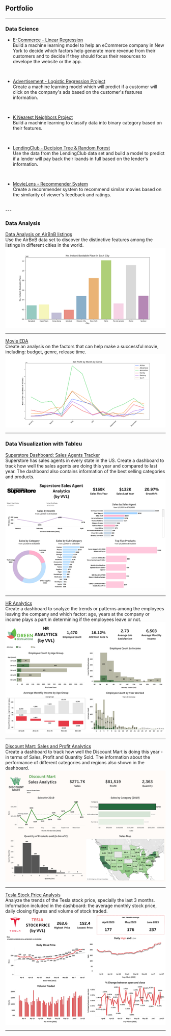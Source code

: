 ## Portfolio

---

### Data Science
- [E-Commerce - Linear Regression](https://github.com/vietlinh0716/ds-ecommerce-linear-regression)<br>
   Build a machine learning model to help an eCommerce company in New York to decide which factors help generate more revenue from their customers and to decide if they should focus their resources to develope the website or the app.
<br>

- [Advertisement -  Logistic Regression Project](https://github.com/vietlinh0716/ds-advertisement-logistics-regression)<br>
   Create a machine learning model which will predict if a customer will click on the company's ads based on the customer's features information.
<br>

- [K Nearest Neighbors Project](https://github.com/vietlinh0716/ds-k-nearest-neighbors)<br>
   Build a machine learning to classify data into binary category based on their features.
<br>

- [LendingClub - Decision Tree & Random Forest](https://github.com/vietlinh0716/ds-lendingclub-decisiontree-randomforest)<br>
   Use the data from the LendingClub data set and build a model to predict if a lender will pay back their loands in full based on the lender's information.
<br>

- [MovieLens - Recommender System](https://github.com/vietlinh0716/ds-movielens-recommender-system)<br>
   Create a recommender system to recommend similar movies based on the similarity of viewer's feedback and ratings.
<br>
---

### Data Analysis 

[Data Analysis on AirBnB listings](https://github.com/vietlinh0716/data-analysis-airbnb)
<br>
Use the AirBnB data set to discover the distinctive features among the listings in different cities in the world.
<img src="images/instant_book_city.png"/>

---

[Movie EDA](https://github.com/vietlinh0716/data-analysis-movie-eda)
<br>
Create an analysis on the factors that can help make a successful movie, including: budget, genre, release time.
<img src="images/ProfitbyMonthbyGenre.png"/>

---

### Data Visualization with Tableu

[Superstore Dashboard: Sales Agents Tracker](https://public.tableau.com/views/Superstore_16870789705640/Dashboard1?:language=en-US&:display_count=n&:origin=viz_share_link)
<br>
Superstore has sales agents in every state in the US. Create a dashboard to track how well the sales agents are doing this year and compared to last year. The dashboard also contains information of the best selling categories and products.
<img src="images/Dashboard 1.png"/>

---

[HR Analytics](https://public.tableau.com/views/HRAnalytics_16870283033890/Dashboard1?:language=en-US&:display_count=n&:origin=viz_share_link)
<br>
Create a dashboard to snalyze the trends or patterns among the employees leaving the company and which factor: age, years at the company or income plays a part in determining if the employees leave or not.
<img src="images/HR dashboard.png"/>

---

[Discount Mart: Sales and Profit Analytics](https://public.tableau.com/views/DiscountMart_16870212233610/Dashboard1?:language=en-US&:display_count=n&:origin=viz_share_link)
<br>
Create a dashboard to track how well the Discount Mart is doing this year - in terms of Sales, Profit and Quantity Sold. The information about the performance of different categories and regions also shown in the dashboard.
<img src="images/Discount Mart.png"/>

---

[Tesla Stock Price Analysis](https://public.tableau.com/views/TeslaStockPriceAnalysis_16870859280230/Dashboard1?:language=en-US&:display_count=n&:origin=viz_share_link)
<br>
Analyze the trends of the Tesla stock price, specially the last 3 months. Information included in the dashboard: the average monthly stock price, daily closing figures and volume of stock traded.
<img src="images/Tesla stock.png"/>

---
<p style="font-size:11px"></p>
